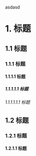 
asdasd

# 1. 标题

## 1.1 标题

### 1.1.1 标题

#### 1.1.1.1 标题

##### 1.1.1.1.1 标题

###### 1.1.1.1.1.1 标题

## 1.2 标题

### 1.2.1 标题

#### 1.2.1.1 标题